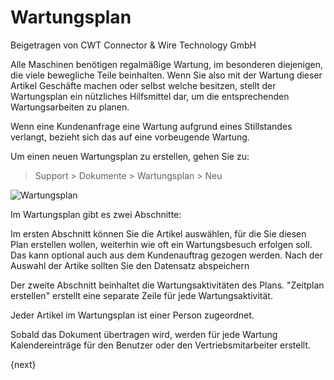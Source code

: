 <!-- add-breadcrumbs -->
# Wartungsplan
<span class="text-muted contributed-by">Beigetragen von CWT Connector & Wire Technology GmbH</span>

Alle Maschinen benötigen regalmäßige Wartung, im besonderen diejenigen, die viele bewegliche Teile beinhalten. Wenn Sie also mit der Wartung dieser Artikel Geschäfte machen oder selbst welche besitzen, stellt der Wartungsplan ein nützliches Hilfsmittel dar, um die entsprechenden Wartungsarbeiten zu planen.

Wenn eine Kundenanfrage eine Wartung aufgrund eines Stillstandes verlangt, bezieht sich das auf eine vorbeugende Wartung.

Um einen neuen Wartungsplan zu erstellen, gehen Sie zu:

> Support > Dokumente > Wartungsplan > Neu

<img class="screenshot" alt="Wartungsplan" src="{{docs_base_url}}/assets/img/support/maintenance-schedule.png">

Im Wartungsplan gibt es zwei Abschnitte:

Im ersten Abschnitt können Sie die Artikel auswählen, für die Sie diesen Plan erstellen wollen, weiterhin wie oft ein Wartungsbesuch erfolgen soll. Das kann optional auch aus dem Kundenauftrag gezogen werden. Nach der Auswahl der Artike sollten Sie den Datensatz abspeichern

Der zweite Abschnitt beinhaltet die Wartungsaktivitäten des Plans. "Zeitplan erstellen" erstellt eine separate Zeile für jede Wartungsaktivität.

Jeder Artikel im Wartungsplan ist einer Person zugeordnet.

Sobald das Dokument übertragen wird, werden für jede Wartung Kalendereinträge für den Benutzer oder den Vertriebsmitarbeiter erstellt.

{next}
